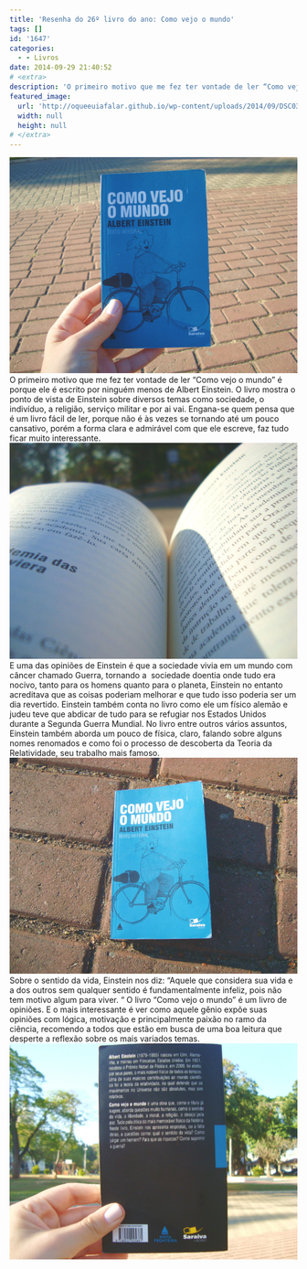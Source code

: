 ```yaml
---
title: 'Resenha do 26º livro do ano: Como vejo o mundo'
tags: []
id: '1647'
categories:
  - - Livros
date: 2014-09-29 21:40:52
# <extra>
description: 'O primeiro motivo que me fez ter vontade de ler “Como vejo o mundo” é porque ele é escrito por ninguém menos de Albert Einstein. O livro mostra o ponto de vista de Einstein sobre diversos temas como sociedade, o indivíduo, a religião, serviço militar e por ai vai. Engana-se quem pensa que é um livro fácil de ler, porque não é às vezes se tornando até um pouco cansativo, porém a forma clara e admirável com que ele escreve, faz tudo ficar muito interessante. E uma das opiniões de Einstein é que a sociedade vivia em um mundo com câncer chamado Guerra, tornando a  sociedade doentia onde tudo era nocivo, tanto para os homens quanto para o planeta, Einstein no entanto acreditava que as coisas poderiam melhorar e que tudo isso poderia ser um dia revertido. Einstein também conta &hellip;'
featured_image: 
  url: 'http://oqueeuiafalar.github.io/wp-content/uploads/2014/09/DSC03205.jpg'
  width: null
  height: null
# </extra>
---
```


[![Capa do livro Como vejo o mundo de Albert Einstein](/wp-content/uploads/2014/09/DSC03205.jpg)](/wp-content/uploads/2014/09/DSC03205.jpg) O primeiro motivo que me fez ter vontade de ler “Como vejo o mundo” é porque ele é escrito por ninguém menos de Albert Einstein. O livro mostra o ponto de vista de Einstein sobre diversos temas como sociedade, o indivíduo, a religião, serviço militar e por ai vai. Engana-se quem pensa que é um livro fácil de ler, porque não é às vezes se tornando até um pouco cansativo, porém a forma clara e admirável com que ele escreve, faz tudo ficar muito interessante. [![páginas do livro Como vejo o mundo de Albert Einstein](/wp-content/uploads/2014/09/DSC03207.jpg)](/wp-content/uploads/2014/09/DSC03207.jpg) E uma das opiniões de Einstein é que a sociedade vivia em um mundo com câncer chamado Guerra, tornando a  sociedade doentia onde tudo era nocivo, tanto para os homens quanto para o planeta, Einstein no entanto acreditava que as coisas poderiam melhorar e que tudo isso poderia ser um dia revertido. Einstein também conta no livro como ele um físico alemão e judeu teve que abdicar de tudo para se refugiar nos Estados Unidos durante a Segunda Guerra Mundial. No livro entre outros vários assuntos, Einstein também aborda um pouco de física, claro, falando sobre alguns nomes renomados e como foi o processo de descoberta da Teoria da Relatividade, seu trabalho mais famoso. [![capa do livro Como vejo o mundo de Albert Einstein](/wp-content/uploads/2014/09/DSC03208.jpg)](/wp-content/uploads/2014/09/DSC03208.jpg) Sobre o sentido da vida, Einstein nos diz: “Aquele que considera sua vida e a dos outros sem qualquer sentido é fundamentalmente infeliz, pois não tem motivo algum para viver. “ O livro “Como vejo o mundo” é um livro de opiniões. E o mais interessante é ver como aquele gênio expõe suas opiniões com lógica, motivação e principalmente paixão no ramo da ciência, recomendo a todos que estão em busca de uma boa leitura que desperte a reflexão sobre os mais variados temas. [![contra capa do Como vejo o mundo de Albert Einstein](/wp-content/uploads/2014/09/DSC03206.jpg)](/wp-content/uploads/2014/09/DSC03206.jpg)
